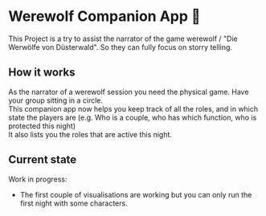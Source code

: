 # Werewolf Companion App 🐺

This Project is a try to assist the narrator of the game werewolf / "Die Werwölfe von Düsterwald". So they can fully focus on storry telling.

## How it works
As the narrator of a werewolf session you need the physical game. Have your group sitting in a circle.  
This companion app now helps you keep track of all the roles, and in which state the players are (e.g. Who is a couple, who has which function, who is protected this night)  
It also lists you the roles that are active this night.

## Current state
Work in progress:
- The first couple of visualisations are working but you can only run the first night with some characters.
